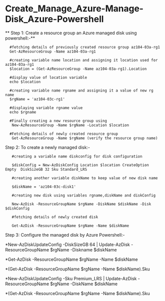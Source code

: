 # Create_Manage_Azure-Manage-Disk_Azure-Powershell
**
Step 1: Create a resource group an Azure managed disk using powershell:-**
    
      #fetching details of previously created resource group az104-03a-rg1
      Get-AzResourceGroup -Name az104-03a-rg1

      #creating variable name location and assigning it location used for az104-03a-rg1
      $location = (Get-AzResourceGroup -Name az104-03a-rg1).Location 
    
      #display value of location variable
      echo $location
      
      #creating variable name rgname and assigning it a value of new rg name
      $rgName = 'az104-03c-rg1'
     
      #displaying variable rgname value
      echo $rgname
     
      #Finally creating a new resource group using 
       New-AzResourceGroup -Name $rgName -Location $location
      
      #Fetching details of newly created resource group
       Get-AzResourceGroup -Name $rgName (verify the resource group name)

Step 2: To create a newly managed disk:-

       #creating a variable name diskconfig for disk configuration
 
       $diskConfig = New-AzDiskConfig Location $location CreateOption Empty  DiskSizeGB 32 Sku Standard_LRS
   
       #creating another variable diskName to keep value of new disk name
 
       $diskName = 'az104-03c-disk1'

       #creating new disk using variables rgname,diskName and diskConfig
 
       New-AzDisk -ResourceGroupName $rgName -DiskName $diskName -Disk $diskConfig
      
       #fetching details of newly created disk

       Get-AzDisk -ResourceGroupName $rgName -Name $diskName


Step 3: Configure the managed disk by Azure Powershell:-

*New-AzDiskUpdateConfig -DiskSizeGB 64 | Update-AzDisk -ResourceGroupName $rgName -Diskname $diskName

*Get-AzDisk -ResourceGroupName $rgName -Name $diskName

*(Get-AzDisk -ResourceGroupName $rgName -Name $diskName).Sku

*New-AzDiskUpdateConfig -Sku Premium_LRS | Update-AzDisk -ResourceGroupName $rgName -DiskName $diskName

*(Get-AzDisk -ResourceGroupName $rgName -Name $diskName).Sku



